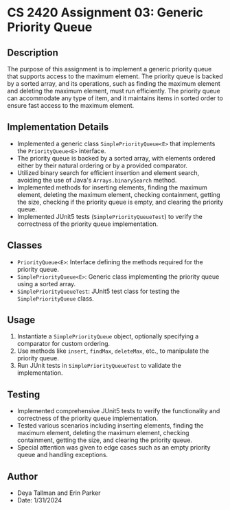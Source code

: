 # CS 2420 Assignment 03: Generic Priority Queue

## Description
The purpose of this assignment is to implement a generic priority queue that supports access to the maximum element. The priority queue is backed by a sorted array, and its operations, such as finding the maximum element and deleting the maximum element, must run efficiently. The priority queue can accommodate any type of item, and it maintains items in sorted order to ensure fast access to the maximum element.

## Implementation Details
- Implemented a generic class `SimplePriorityQueue<E>` that implements the `PriorityQueue<E>` interface.
- The priority queue is backed by a sorted array, with elements ordered either by their natural ordering or by a provided comparator.
- Utilized binary search for efficient insertion and element search, avoiding the use of Java's `Arrays.binarySearch` method.
- Implemented methods for inserting elements, finding the maximum element, deleting the maximum element, checking containment, getting the size, checking if the priority queue is empty, and clearing the priority queue.
- Implemented JUnit5 tests (`SimplePriorityQueueTest`) to verify the correctness of the priority queue implementation.

## Classes
- `PriorityQueue<E>`: Interface defining the methods required for the priority queue.
- `SimplePriorityQueue<E>`: Generic class implementing the priority queue using a sorted array.
- `SimplePriorityQueueTest`: JUnit5 test class for testing the `SimplePriorityQueue` class.

## Usage
1. Instantiate a `SimplePriorityQueue` object, optionally specifying a comparator for custom ordering.
2. Use methods like `insert`, `findMax`, `deleteMax`, etc., to manipulate the priority queue.
3. Run JUnit tests in `SimplePriorityQueueTest` to validate the implementation.

## Testing
- Implemented comprehensive JUnit5 tests to verify the functionality and correctness of the priority queue implementation.
- Tested various scenarios including inserting elements, finding the maximum element, deleting the maximum element, checking containment, getting the size, and clearing the priority queue.
- Special attention was given to edge cases such as an empty priority queue and handling exceptions.

## Author
- Deya Tallman and Erin Parker
- Date: 1/31/2024
